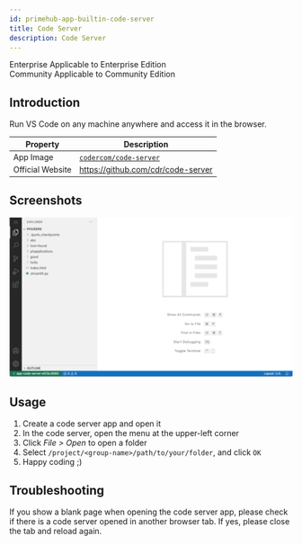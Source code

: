 ```yaml
---
id: primehub-app-builtin-code-server
title: Code Server
description: Code Server
---
```

<div class="label-sect">
  <div class="ee-only tooltip">Enterprise
    <span class="tooltiptext">Applicable to Enterprise Edition</span>
  </div>
  <div class="ce-only tooltip">Community
    <span class="tooltiptext">Applicable to Community Edition</span>
  </div>
</div>


## Introduction

Run VS Code on any machine anywhere and access it in the browser.

Property    | Description
------------|------
App Image | [`codercom/code-server`](https://hub.docker.com/r/codercom/code-server)
Official Website  | https://github.com/cdr/code-server

## Screenshots
![](assets/primehub-app-builtin-mlflow.png)

## Usage

1. Create a code server app and open it
1. In the code server, open the menu at the upper-left corner
1. Click *File > Open* to open a folder
1. Select `/project/<group-name>/path/to/your/folder`, and click `OK`
1. Happy coding ;)

## Troubleshooting

If you show a blank page when opening the code server app, please check if there is a code server opened in another browser tab. If yes, please close the tab and reload again.




